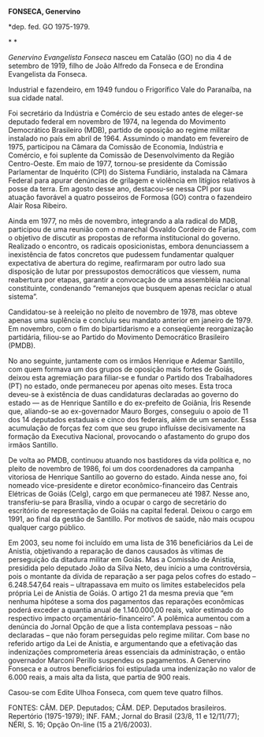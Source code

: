 **FONSECA, Genervino**

\*dep. fed. GO 1975-1979.

* *

*Genervino Evangelista Fonseca* nasceu em Catalão (GO) no dia 4 de
setembro de 1919, filho de João Alfredo da Fonseca e de Erondina
Evangelista da Fonseca.

Industrial e fazendeiro, em 1949 fundou o Frigorífico Vale do Paranaíba,
na sua cidade natal.

Foi secretário da Indústria e Comércio de seu estado antes de eleger-se
deputado federal em novembro de 1974, na legenda do Movimento
Democrático Brasileiro (MDB), partido de oposição ao regime militar
instalado no país em abril de 1964. Assumindo o mandato em fevereiro de
1975, participou na Câmara da Comissão de Economia, Indústria e
Comércio, e foi suplente da Comissão de Desenvolvimento da Região
Centro-Oeste. Em maio de 1977, tornou-se presidente da Comissão
Parlamentar de Inquérito (CPI) do Sistema Fundiário, instalada na Câmara
Federal para apurar denúncias de grilagem e violência em litígios
relativos à posse da terra. Em agosto desse ano, destacou-se nessa CPI
por sua atuação favorável a quatro posseiros de Formosa (GO) contra o
fazendeiro Alair Rosa Ribeiro.

Ainda em 1977, no mês de novembro, integrando a ala radical do MDB,
participou de uma reunião com o marechal Osvaldo Cordeiro de Farias, com
o objetivo de discutir as propostas de reforma institucional do governo.
Realizado o encontro, os radicais oposicionistas, embora denunciassem a
inexistência de fatos concretos que pudessem fundamentar qualquer
expectativa de abertura do regime, reafirmaram por outro lado sua
disposição de lutar por pressupostos democráticos que viessem, numa
reabertura por etapas, garantir a convocação de uma assembléia nacional
constituinte, condenando “remanejos que busquem apenas reciclar o atual
sistema”.

Candidatou-se à reeleição no pleito de novembro de 1978, mas obteve
apenas uma suplência e concluiu seu mandato anterior em janeiro de 1979.
Em novembro, com o fim do bipartidarismo e a conseqüente reorganização
partidária, filiou-se ao Partido do Movimento Democrático Brasileiro
(PMDB).

No ano seguinte, juntamente com os irmãos Henrique e Ademar Santillo,
com quem formava um dos grupos de oposição mais fortes de Goiás, deixou
esta agremiação para filiar-se e fundar o Partido dos Trabalhadores (PT)
no estado, onde permaneceu por apenas oito meses. Esta troca deveu-se à
existência de duas candidaturas declaradas ao governo do estado — as de
Henrique Santillo e do ex-prefeito de Goiânia, Íris Resende que,
aliando-se ao ex-governador Mauro Borges, conseguiu o apoio de 11 dos 14
deputados estaduais e cinco dos federais, além de um senador. Essa
acumulação de forças fez com que seu grupo influísse decisivamente na
formação da Executiva Nacional, provocando o afastamento do grupo dos
irmãos Santillo.

De volta ao PMDB, continuou atuando nos bastidores da vida política e,
no pleito de novembro de 1986, foi um dos coordenadores da campanha
vitoriosa de Henrique Santillo ao governo do estado. Ainda nesse ano,
foi nomeado vice-presidente e diretor econômico-financeiro das Centrais
Elétricas de Goiás (Celg), cargo em que permaneceu até 1987. Nesse ano,
transferiu-se para Brasília, vindo a ocupar o cargo de secretário do
escritório de representação de Goiás na capital federal. Deixou o cargo
em 1991, ao final da gestão de Santillo. Por motivos de saúde, não mais
ocupou qualquer cargo público.

Em 2003, seu nome foi incluído em uma lista de 316 beneficiários da Lei
de Anistia, objetivando a reparação de danos causados às vítimas de
perseguição da ditadura militar em Goiás. Mas a Comissão de Anistia,
presidida pelo deputado João da Silva Neto, deu início a uma
controvérsia, pois o montante da dívida de reparação a ser paga pelos
cofres do estado – 6.248.547,64 reais – ultrapassava em muito os limites
estabelecidos pela própria Lei de Anistia de Goiás. O artigo 21 da mesma
previa que “em nenhuma hipótese a soma dos pagamentos das reparações
econômicas poderá exceder a quantia anual de 1.140.000,00 reais, valor
estimado do respectivo impacto orçamentário-financeiro”. A polêmica
aumentou com a denúncia do Jornal Opção de que a lista contemplava
pessoas – não declaradas – que não foram perseguidas pelo regime
militar. Com base no referido artigo da Lei de Anistia, e argumentando
que a efetivação das indenizações comprometeria áreas essenciais da
administração, o então governador Marconi Perillo suspendeu os
pagamentos. A Genervino Fonseca e a outros beneficiários foi estipulada
uma indenização no valor de 6.000 reais, a mais alta da lista, que
partia de 900 reais.

Casou-se com Edite Ulhoa Fonseca, com quem teve quatro filhos.

FONTES: CÂM. DEP. Deputados; CÂM. DEP. Deputados brasileiros. Repertório
(1975-1979); INF. FAM.; Jornal do Brasil (23/8, 11 e 12/11/77); NÉRI, S.
16; Opção On-line (15 a 21/6/2003).

 
